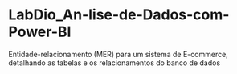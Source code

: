 # LabDio_An-lise-de-Dados-com-Power-BI
Entidade-relacionamento (MER) para um sistema de E-commerce, detalhando as tabelas e os relacionamentos do banco de dados
